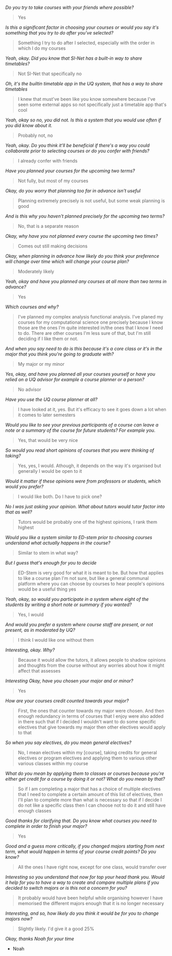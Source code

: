 *Do you try to take courses with your friends where possible?*
> Yes

*Is this a significant factor in choosing your courses or would you say it's something that you try to do after you've selected?*
> Something I try to do after I selected, especially with the order in which I do my courses

*Yeah, okay. Did you know that SI-Net has a built-in way to share timetables?*
> Not SI-Net that specifically no

*Oh, it's the builtin timetable app in the UQ system, that has a way to share timetables*
> I knew that must've been like you know somewhere because I've seen some external apps so not specifically just a timetable app that's cool

*Yeah, okay so no, you did not. Is this a system that you would use often if you did know about it.*
> Probably not, no

*Yeah, okay. Do you think it'll be beneficial if there's a way you could collaborate prior to selecting courses or do you confer with friends?*
> I already confer with friends

*Have you planned your courses for the upcoming two terms?*
> Not fully, but most of my courses

*Okay, do you worry that planning too far in advance isn't useful*
> Planning extremely precisely is not useful, but some weak planning is good

*And is this why you haven't planned precisely for the upcoming two terms?*
> No, that is a separate reason

*Okay, why have you not planned every course the upcoming two times?*
> Comes out still making decisions

*Okay, when planning in advance how likely do you think your preference will change over time which will change your course plan?*
> Moderately likely

*Yeah, okay and have you planned any courses at all more than two terms in advance?*
> Yes

*Which courses and why?*
> I've planned my complex analysis functional analysis. I've planed my courses for my computational science one precisely because I know those are the ones I'm quite interested in/the ones that I know I need to do. There are other courses I'm less sure of that, but I'm still deciding if I like them or not.

*And when you say need to do is this because it's a core class or it's in the major that you think you're going to graduate with?*
> My major or my minor

*Yes, okay, and have you planned all your courses yourself or have you relied on a UQ advisor for example a course planner or a person?*
> No advisor

*Have you use the UQ course planner at all?*
> I have looked at it, yes. But it's efficacy to see it goes down a lot when it comes to later semesters

*Would you like to see your previous participants of a course can leave a note or a summary of the course for future students? For example you.*
> Yes, that would be very nice

*So would you read short opinions of courses that you were thinking of taking?*
> Yes, yes, I would. Athough, it depends on the way it's organised but generally I would be open to it

*Would it matter if these opinions were from professors or students, which would you prefer?*
> I would like both. Do I have to pick one?

*No I was just asking your opinion. What about tutors would tutor factor into that as well?*
> Tutors would be probably one of the highest opinions, I rank them highest

*Would you like a system similar to ED-stem prior to choosing courses understand what actually happens in the course?*
> Similar to stem in what way?

*But I guess that's enough for you to decide*
> ED-Stem is very good for what it is meant to be. But how that applies to like a course plan I'm not sure, but like a general communal platform where you can choose by courses to hear people's opinions would be a useful thing yes

*Yeah, okay, so would you participate in a system where eight of the students by writing a short note or summary if you wanted?*
> Yes, I would

*And would you prefer a system where course staff are present, or not present, as in moderated by UQ?*
> I think I would like one without them

*Interesting, okay. Why?*
> Because it would allow the tutors,
it allows people to shadow opinions and thoughts from the course without any worries about how it might affect that assesses

*Interesting Okay, have you chosen your major and or minor?*
> Yes

*How are your courses credit counted towards your major?*
> First, the ones that counter towards my major were chosen.
And then enough redundancy in terms of courses that I enjoy were also added in there such that if I decided I wouldn't want to do some specific
electives that give towards my major then other electives would apply to that

*So when you say electives, do you mean general electives?*
> No, I mean electives within my \[course\], taking credits for general electives or program electives and applying them to various other various classes within my course

*What do you mean by applying them to classes or courses because you're either get credit for a course by doing it or not? What do you mean by that?*
> So if I am completing a major that has a choice of multiple electives that I need to complete a certain amount of this list of electives,
then I'll plan to complete more than what is necessary so that if I decide I do not like a specific class then I can choose not to do it and still have enough classes

*Good thanks for clarifying that. Do you know what courses you need to complete in order to finish your major?*
> Yes

*Good and a guess more critically, if you changed majors starting from next term, what would happen in terms of your course credit points? Do you know?*
> All the ones I have right now, except for one class, would transfer over

*Interesting so you understand that now for top your head thank you.
Would it help for you to have a way to create and compare multiple plans if you decided to switch majors or is this not a concern for you?*
> It probably would have been helpful while organising however I have memorised the different majors enough that it is no longer necessary

*Interesting, and so, how likely do you think it would be for you to change majors now?*
> Slightly likely. I'd give it a good 25%

*Okay, thanks Noah for your time*

- Noah
